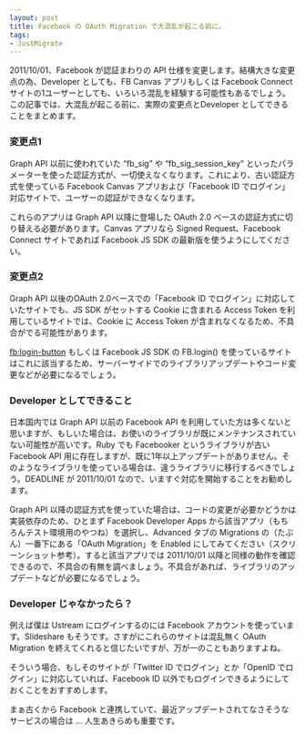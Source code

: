 ```yaml
---
layout: post
title: Facebook の OAuth Migration で大混乱が起こる前に。
tags:
- JustMigrate
---
```


2011/10/01、Facebook が認証まわりの API 仕様を変更します。結構大きな変更点の為、Developer としても、FB Canvas アプリもしくは Facebook Connect サイトの1ユーザーとしても、いろいろ混乱を経験する可能性もあるでしょう。
この記事では、大混乱が起こる前に、実際の変更点とDeveloper としてできることをまとめます。

### 変更点1

Graph API 以前に使われていた “fb_sig” や “fb_sig_session_key” といったパラメーターを使った認証方式が、一切使えなくなります。これにより、古い認証方式を使っている Facebook Canvas アプリおよび「Facebook ID でログイン」対応サイトで、ユーザーの認証ができなくなります。

これらのアプリは Graph API 以降に登場した OAuth 2.0 ベースの認証方式に切り替える必要があります。Canvas アプリなら Signed Request、Facebook Connect サイトであれば Facebook JS SDK の最新版を使うようにしてください。

### 変更点2

Graph API 以後のOAuth 2.0ベースでの「Facebook ID でログイン」に対応していたサイトでも、JS SDK がセットする Cookie に含まれる Access Token を利用しているサイトでは、Cookie に Access Token が含まれなくなるため、不具合がでる可能性があります。

<fb:login-button> もしくは Facebook JS SDK の FB.login() を使っているサイトはこれに該当するため、サーバーサイドでのライブラリアップデートやコード変更などが必要になるでしょう。

### Developer としてできること

日本国内では Graph API 以前の Facebook API を利用していた方は多くないと思いますが、もしいた場合は、お使いのライブラリが既にメンテナンスされていない可能性が高いです。Ruby でも Facebooker というライブラリが古い Facebook API 用に存在しますが、既に1年以上アップデートがありません。そのようなライブラリを使っている場合は、違うライブラリに移行するべきでしょう。DEADLINE が 2011/10/01 なので、いますぐ対応を開始することをお勧めします。

Graph API 以降の認証方式を使っていた場合は、コードの変更が必要かどうかは実装依存のため、ひとまず Facebook Developer Apps から該当アプリ（もちろんテスト環境用のやつね）を選択し、Advanced タブの Migrations の（たぶん）一番下にある「OAuth Migration」を Enabled にしてみてください（スクリーンショット参考）。すると該当アプリでは 2011/10/01 以降と同様の動作を確認できるので、不具合の有無を調べましょう。不具合があれば、ライブラリのアップデートなどが必要になるでしょう。

### Developer じゃなかったら？

例えば僕は Ustream にログインするのには Facebook アカウントを使っています。Slideshare もそうです。さすがにこれらのサイトは混乱無く OAuth Migration を終えてくれると信じたいですが、万が一のこともありますよね。

そういう場合、もしそのサイトが「Twitter ID でログイン」とか「OpenID でログイン」に対応していれば、Facebook ID 以外でもログインできるようにしておくことをおすすめします。

まぁ古くから Facebook と連携していて、最近アップデートされてなさそうなサービスの場合は … 人生あきらめも重要です。